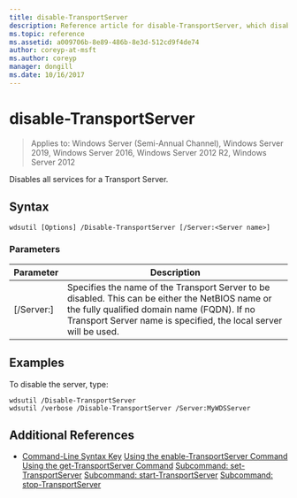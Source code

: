 ```yaml
---
title: disable-TransportServer
description: Reference article for disable-TransportServer, which disables all services for a Transport Server.
ms.topic: reference
ms.assetid: a009706b-8e89-486b-8e3d-512cd9f4de74
author: coreyp-at-msft
ms.author: coreyp
manager: dongill
ms.date: 10/16/2017
---
```

# disable-TransportServer

> Applies to: Windows Server (Semi-Annual Channel), Windows Server 2019, Windows Server 2016, Windows Server 2012 R2, Windows Server 2012

Disables all services for a Transport Server.

## Syntax
```
wdsutil [Options] /Disable-TransportServer [/Server:<Server name>]
```
### Parameters
|Parameter|Description|
|-------|--------|
|[/Server:<Server name>]|Specifies the name of the Transport Server to be disabled. This can be either the NetBIOS name or the fully qualified domain name (FQDN). If no Transport Server name is specified, the local server will be used.|
## Examples
To disable the server, type:
```
wdsutil /Disable-TransportServer
wdsutil /verbose /Disable-TransportServer /Server:MyWDSServer
```
## Additional References
- [Command-Line Syntax Key](command-line-syntax-key.md)
[Using the enable-TransportServer Command](using-the-enable-transportserver-command.md)
[Using the get-TransportServer Command](using-the-get-transportserver-command.md)
[Subcommand: set-TransportServer](subcommand-set-transportserver.md)
[Subcommand: start-TransportServer](subcommand-start-transportserver.md)
[Subcommand: stop-TransportServer](subcommand-stop-transportserver.md)
